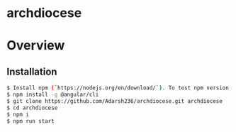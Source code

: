 # archdiocese

# Overview

## Installation

```sh
$ Install npm (`https://nodejs.org/en/download/`). To test npm version run: npm -v
$ npm install -g @angular/cli
$ git clone https://github.com/Adarsh236/archdiocese.git archdiocese
$ cd archdiocese
$ npm i
$ npm run start
```

